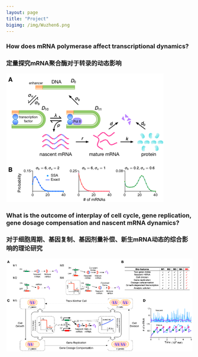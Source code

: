 ```yaml
---
layout: page
title: "Project"
bigimg: /img/Wuzhen6.png
---
```


### How does mRNA polymerase affect transcriptional dynamics?
### 定量探究mRNA聚合酶对于转录的动态影响
![](/img/polymerase.png)

### What is the outcome of interplay of cell cycle, gene replication, gene dosage compensation and nascent mRNA dynamics?
### 对于细胞周期、基因复制、基因剂量补偿、新生mRNA动态的综合影响的理论研究
![](/img/full.png)
